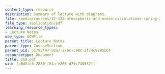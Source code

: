 ```yaml
---
content_type: resource
description: Summary of lecture with diagrams.
file: /media/courses/12-333-atmospheric-and-ocean-circulations-spring-2004/fc6d3fc62880f84ae200d70c740557ff_ch9.pdf
file_type: application/pdf
learning_resource_types:
- Lecture Notes
ocw_type: OCWFile
parent_title: Lecture Notes
parent_type: CourseSection
parent_uid: 51795f47-b0a7-27bc-c98c-3f74c8795b64
resourcetype: Document
title: ch9.pdf
uid: fc6d3fc6-2880-f84a-e200-d70c740557ff
---
```


